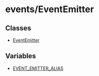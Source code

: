 # events/EventEmitter

## Classes

- [EventEmitter](classes/EventEmitter.md)

## Variables

- [EVENT\_EMITTER\_ALIAS](variables/EVENT_EMITTER_ALIAS.md)
